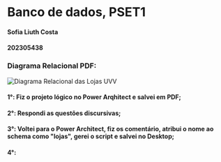 # Banco de dados, PSET1

#### Sofia Liuth Costa
#### 202305438

### Diagrama Relacional PDF:

![Diagrama Relacional das Lojas UVV](https://github.com/sofialiuth/uvv_bd1_cc1ma/assets/125693615/f14f2d95-c613-48e6-92da-5fcb85c45f66)

#### 1°: Fiz o projeto lógico no Power Arqhitect e salvei em PDF;
#### 2°: Respondi as questões discursivas;
#### 3°: Voltei para o Power Architect, fiz os comentário, atribui o nome ao schema como "lojas", gerei o script e salvei no Desktop;
#### 4°:

